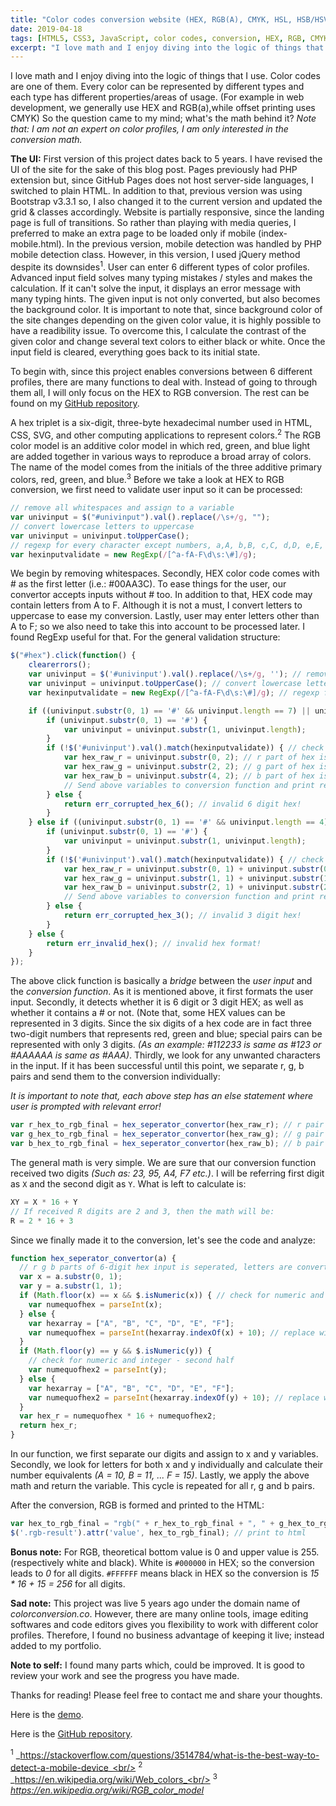 ```yaml
---
title: "Color codes conversion website (HEX, RGB(A), CMYK, HSL, HSB/HSV)"
date: 2019-04-18
tags: [HTML5, CSS3, JavaScript, color codes, conversion, HEX, RGB, CMYK]
excerpt: "I love math and I enjoy diving into the logic of things that I use. Color codes are one of them. Every color can be represented by different types and each type has different properties/areas of usage."
---
```


I love math and I enjoy diving into the logic of things that I use. Color codes are one of them. Every color can be represented by different types and each type has different properties/areas of usage. (For example in web development, we generally use HEX and RGB(a),while offset printing uses CMYK) So the question came to my mind; what's the math behind it? _Note that: I am not an expert on color profiles, I am only interested in the conversion math._

**The UI:**
First version of this project dates back to 5 years. I have revised the UI of the site for the sake of this blog post. Pages previously had PHP extension but, since GitHub Pages does not host server-side languages, I switched to plain HTML. In addition to that, previous version was using Bootstrap v3.3.1 so, I also changed it to the current version and updated the grid & classes accordingly. Website is partially responsive, since the landing page is full of transitions. So rather than playing with media queries, I preferred to make an extra page to be loaded only if mobile (index-mobile.html). In the previous version, mobile detection was handled by PHP mobile detection class. However, in this version, I used jQuery method despite its downsides<sup>1</sup>. User can enter 6 different types of color profiles. Advanced input field solves many typing mistakes / styles and makes the calculation. If it can't solve the input, it displays an error message with many typing hints. The given input is not only converted, but also becomes the background color. It is important to note that, since background color of the site changes depending on the given color value, it is highly possible to have a readibility issue. To overcome this, I calculate the contrast of the given color and change several text colors to either black or white. Once the input field is cleared, everything goes back to its initial state.

To begin with, since this project enables conversions between 6 different profiles, there are many functions to deal with. Instead of going to through them all, I will only focus on the HEX to RGB conversion. The rest can be found on my [GitHub repository](https://github.com/alitursucular/color-codes-conversion-website-demo).

A hex triplet is a six-digit, three-byte hexadecimal number used in HTML, CSS, SVG, and other computing applications to represent colors.<sup>2</sup> The RGB color model is an additive color model in which red, green, and blue light are added together in various ways to reproduce a broad array of colors. The name of the model comes from the initials of the three additive primary colors, red, green, and blue.<sup>3</sup> Before we take a look at HEX to RGB conversion, we first need to validate user input so it can be processed:

```javascript
// remove all whitespaces and assign to a variable
var univinput = $("#univinput").val().replace(/\s+/g, "");
// convert lowercase letters to uppercase
var univinput = univinput.toUpperCase();
// regexp for every character except numbers, a,A, b,B, c,C, d,D, e,E, f,F and #
var hexinputvalidate = new RegExp(/[^a-fA-F\d\s:\#]/g);
```

We begin by removing whitespaces. Secondly, HEX color code comes with # as the first letter (i.e.: #00AA3C). To ease things for the user, our convertor accepts inputs without # too. In addition to that, HEX code may contain letters from A to F. Although it is not a must, I convert letters to uppercase to ease my conversion. Lastly, user may enter letters other than A to F; so we also need to take this into account to be processed later. I found RegExp useful for that. For the general validation structure:

```javascript
$("#hex").click(function() {
    clearerrors();
    var univinput = $('#univinput').val().replace(/\s+/g, ''); // remove all whitespaces and assign to a variable
    var univinput = univinput.toUpperCase(); // convert lowercase letters to uppercase
    var hexinputvalidate = new RegExp(/[^a-fA-F\d\s:\#]/g); // regexp for every character except numbers, a,A, b,B, c,C, d,D, e,E, f,F and #

    if ((univinput.substr(0, 1) == '#' && univinput.length == 7) || univinput.length == 6) { // 6 digit hex input with # || without #
        if (univinput.substr(0, 1) == '#') {
            var univinput = univinput.substr(1, univinput.length);
        }
        if (!$('#univinput').val().match(hexinputvalidate)) { // check for defined regexp match
            var hex_raw_r = univinput.substr(0, 2); // r part of hex is subtracted
            var hex_raw_g = univinput.substr(2, 2); // g part of hex is subtracted
            var hex_raw_b = univinput.substr(4, 2); // b part of hex is subtracted            
            // Send above variables to conversion function and print results to HTML.
        } else {
            return err_corrupted_hex_6(); // invalid 6 digit hex!
        }
    } else if ((univinput.substr(0, 1) == '#' && univinput.length == 4) || univinput.length == 3) { // 3 digit hex input with # || without #
        if (univinput.substr(0, 1) == '#') {
            var univinput = univinput.substr(1, univinput.length);
        }
        if (!$('#univinput').val().match(hexinputvalidate)) { // check for defined regexp match
            var hex_raw_r = univinput.substr(0, 1) + univinput.substr(0, 1); // r part of 3 digit hex is subtracted and cloned
            var hex_raw_g = univinput.substr(1, 1) + univinput.substr(1, 1); // g part of 3 digit hex is subtracted and cloned
            var hex_raw_b = univinput.substr(2, 1) + univinput.substr(2, 1); // b part of 3 digit hex is subtracted and cloned
            // Send above variables to conversion function and print results to HTML.
        } else {
            return err_corrupted_hex_3(); // invalid 3 digit hex!
        }
    } else {
        return err_invalid_hex(); // invalid hex format!
    }
});
```

The above click function is basically a _bridge_ between the _user input_ and the _conversion function_. As it is mentioned above, it first formats the user input. Secondly, it detects whether it is 6 digit or 3 digit HEX; as well as whether it contains a # or not. (Note that, some HEX values can be represented in 3 digits. Since the six digits of a hex code are in fact three two-digit numbers that represents red, green and blue; special pairs can be represented with only 3 digits. _(As an example: #112233 is same as #123 or #AAAAAA is same as #AAA)_. Thirdly, we look for any unwanted characters in the input. If it has been successful until this point, we separate r, g, b pairs and send them to the conversion individually:

_It is important to note that, each above step has an else statement where user is prompted with relevant error!_

```javascript
var r_hex_to_rgb_final = hex_seperator_convertor(hex_raw_r); // r pair
var g_hex_to_rgb_final = hex_seperator_convertor(hex_raw_g); // g pair
var b_hex_to_rgb_final = hex_seperator_convertor(hex_raw_b); // b pair
```

The general math is very simple. We are sure that our conversion function received two digits _(Such as: 23, 95, A4, F7 etc.)_. I will be referring first digit as `X` and the second digit as `Y`. What is left to calculate is:

```javascript
XY = X * 16 + Y
// If received R digits are 2 and 3, then the math will be:
R = 2 * 16 + 3
```

Since we finally made it to the conversion, let's see the code and analyze:

```javascript
function hex_seperator_convertor(a) {
  // r g b parts of 6-digit hex input is seperated, letters are converted to int and rgb is calculated
  var x = a.substr(0, 1);
  var y = a.substr(1, 1);
  if (Math.floor(x) == x && $.isNumeric(x)) { // check for numeric and integer - first half
    var numequofhex = parseInt(x);
  } else {
    var hexarray = ["A", "B", "C", "D", "E", "F"];
    var numequofhex = parseInt(hexarray.indexOf(x) + 10); // replace with number, add 10 for 10's, convert to int
  }
  if (Math.floor(y) == y && $.isNumeric(y)) {
    // check for numeric and integer - second half
    var numequofhex2 = parseInt(y);
  } else {
    var hexarray = ["A", "B", "C", "D", "E", "F"];
    var numequofhex2 = parseInt(hexarray.indexOf(y) + 10); // replace with number, add 10 for 10's, convert to int
  }
  var hex_r = numequofhex * 16 + numequofhex2;
  return hex_r;
}
```

In our function, we first separate our digits and assign to x and y variables. Secondly, we look for letters for both x and y individually and calculate their number equivalents _(A = 10, B = 11, ... F = 15)_. Lastly, we apply the above math and return the variable. This cycle is repeated for all r, g and b pairs.

After the conversion, RGB is formed and printed to the HTML:

```javascript
var hex_to_rgb_final = "rgb(" + r_hex_to_rgb_final + ", " + g_hex_to_rgb_final + ", " + b_hex_to_rgb_final + ")"; // form rgb
$('.rgb-result').attr('value', hex_to_rgb_final); // print to html
```

**Bonus note:** For RGB, theoretical bottom value is 0 and upper value is 255. (respectively white and black). White is `#000000` in HEX; so the conversion leads to _0_ for all digits. `#FFFFFF` means black in HEX so the conversion is _15 * 16 + 15 = 256_ for all digits.

**Sad note:** This project was live 5 years ago under the domain name of _colorconversion.co_. However, there are many online tools, image editing softwares and code editors gives you flexibility to work with different color profiles. Therefore, I found no business advantage of keeping it live; instead added to my portfolio.

**Note to self:** I found many parts which, could be improved. It is good to review your work and see the progress you have made. 

Thanks for reading! Please feel free to contact me and share your thoughts.

Here is the [demo](https://alitursucular.github.io/color-codes-conversion-website-demo/).

Here is the [GitHub repository](https://github.com/alitursucular/color-codes-conversion-website-demo).

<sup>1</sup> _https://stackoverflow.com/questions/3514784/what-is-the-best-way-to-detect-a-mobile-device_<br/>
<sup>2</sup> _https://en.wikipedia.org/wiki/Web_colors_<br/>
<sup>3</sup> _https://en.wikipedia.org/wiki/RGB_color_model_